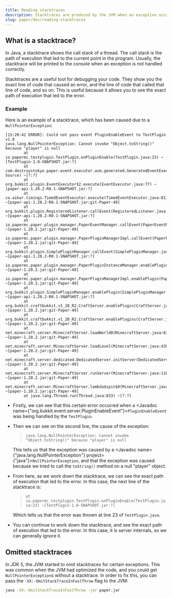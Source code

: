 ```yaml
---
title: Reading stacktraces
description: Stacktraces are produced by the JVM when an exception occurs. This guide will discuss the basics of how to read them.
slug: paper/dev/reading-stacktraces
---
```


## What is a stacktrace?
In Java, a stacktrace shows the call stack of a thread. The call stack is the path of execution that led to the current point in the program.
Usually, the stacktrace will be printed to the console when an exception is not handled correctly.

Stacktraces are a useful tool for debugging your code. They show you the exact line of code that caused an error, and the
line of code that called that line of code, and so on. This is useful because it allows you to see the exact path of execution that led to the error.

### Example

Here is an example of a stacktrace, which has been caused due to a `NullPointerException`:

```
[15:20:42 ERROR]: Could not pass event PluginEnableEvent to TestPlugin v1.0
java.lang.NullPointerException: Cannot invoke "Object.toString()" because "player" is null
        at io.papermc.testplugin.TestPlugin.onPluginEnable(TestPlugin.java:23) ~[TestPlugin-1.0-SNAPSHOT.jar:?]
        at com.destroystokyo.paper.event.executor.asm.generated.GeneratedEventExecutor1.execute(Unknown Source) ~[?:?]
        at org.bukkit.plugin.EventExecutor$2.execute(EventExecutor.java:77) ~[paper-api-1.20.2-R0.1-SNAPSHOT.jar:?]
        at co.aikar.timings.TimedEventExecutor.execute(TimedEventExecutor.java:81) ~[paper-api-1.20.2-R0.1-SNAPSHOT.jar:git-Paper-49]
        at org.bukkit.plugin.RegisteredListener.callEvent(RegisteredListener.java:70) ~[paper-api-1.20.2-R0.1-SNAPSHOT.jar:?]
        at io.papermc.paper.plugin.manager.PaperEventManager.callEvent(PaperEventManager.java:54) ~[paper-1.20.2.jar:git-Paper-49]
        at io.papermc.paper.plugin.manager.PaperPluginManagerImpl.callEvent(PaperPluginManagerImpl.java:126) ~[paper-1.20.2.jar:git-Paper-49]
        at org.bukkit.plugin.SimplePluginManager.callEvent(SimplePluginManager.java:615) ~[paper-api-1.20.2-R0.1-SNAPSHOT.jar:?]
        at io.papermc.paper.plugin.manager.PaperPluginInstanceManager.enablePlugin(PaperPluginInstanceManager.java:200) ~[paper-1.20.2.jar:git-Paper-49]
        at io.papermc.paper.plugin.manager.PaperPluginManagerImpl.enablePlugin(PaperPluginManagerImpl.java:104) ~[paper-1.20.2.jar:git-Paper-49]
        at org.bukkit.plugin.SimplePluginManager.enablePlugin(SimplePluginManager.java:507) ~[paper-api-1.20.2-R0.1-SNAPSHOT.jar:?]
        at org.bukkit.craftbukkit.v1_20_R2.CraftServer.enablePlugin(CraftServer.java:636) ~[paper-1.20.2.jar:git-Paper-49]
        at org.bukkit.craftbukkit.v1_20_R2.CraftServer.enablePlugins(CraftServer.java:547) ~[paper-1.20.2.jar:git-Paper-49]
        at net.minecraft.server.MinecraftServer.loadWorld0(MinecraftServer.java:636) ~[paper-1.20.2.jar:git-Paper-49]
        at net.minecraft.server.MinecraftServer.loadLevel(MinecraftServer.java:435) ~[paper-1.20.2.jar:git-Paper-49]
        at net.minecraft.server.dedicated.DedicatedServer.initServer(DedicatedServer.java:308) ~[paper-1.20.2.jar:git-Paper-49]
        at net.minecraft.server.MinecraftServer.runServer(MinecraftServer.java:1101) ~[paper-1.20.2.jar:git-Paper-49]
        at net.minecraft.server.MinecraftServer.lambda$spin$0(MinecraftServer.java:318) ~[paper-1.20.2.jar:git-Paper-49]
        at java.lang.Thread.run(Thread.java:833) ~[?:?]
```

-   Firstly, we can see that this certain error occurred when a <Javadoc name={"org.bukkit.event.server.PluginEnableEvent"}>`PluginEnableEvent`</Javadoc>
    was being handled by the `TestPlugin`.

-   Then we can see on the second line, the cause of the exception:
    > `java.lang.NullPointerException: Cannot invoke "Object.toString()" because "player" is null`

    This tells us that the exception was caused by a <Javadoc name={"java.lang.NullPointerException"} project={"java"}>`NullPointerException`</Javadoc>,
    and that the exception was caused because we tried to call the `toString()` method on a null "player" object.

-   From here, as we work down the stacktrace, we can see the exact path of execution that led to the error. In this case,
    the next line of the stacktrace is:
    > `at io.papermc.testplugin.TestPlugin.onPluginEnable(TestPlugin.java:23) ~[TestPlugin-1.0-SNAPSHOT.jar:?]`

    Which tells us that the error was thrown at line 23 of `TestPlugin.java`.

-   You can continue to work down the stacktrace, and see the exact path of execution that led to the error. In this case,
    it is server internals, so we can generally ignore it.

## Omitted stacktraces

In JDK 5, the JVM started to omit stacktraces for certain exceptions. This was common when the JVM had optimized the code,
and you could get `NullPointerException`s without a stacktrace. In order to fix this, you can pass the `-XX:-OmitStackTraceInFastThrow` flag to the JVM:

```bash
java -XX:-OmitStackTraceInFastThrow -jar paper.jar
```
